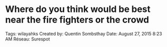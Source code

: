 # Where do you think would be best near the fire fighters or the crowd

Tags: wilayahks
Created by: Quentin Sombsthay
Date: August 27, 2015 8:23 AM
Réseau: Surespot